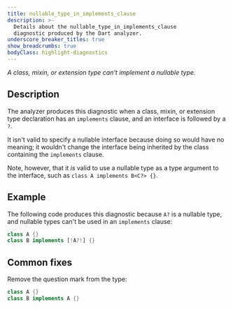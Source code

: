 ```yaml
---
title: nullable_type_in_implements_clause
description: >-
  Details about the nullable_type_in_implements_clause
  diagnostic produced by the Dart analyzer.
underscore_breaker_titles: true
show_breadcrumbs: true
bodyClass: highlight-diagnostics
---
```


_A class, mixin, or extension type can't implement a nullable type._

## Description

The analyzer produces this diagnostic when a class, mixin, or
extension type declaration has an `implements` clause, and an
interface is followed by a `?`.

It isn't valid to specify a nullable interface because doing so would have
no meaning; it wouldn't change the interface being inherited by the class
containing the `implements` clause.

Note, however, that it _is_ valid to use a nullable type as a type argument
to the interface, such as `class A implements B<C?> {}`.


## Example

The following code produces this diagnostic because `A?` is a nullable
type, and nullable types can't be used in an `implements` clause:

```dart
class A {}
class B implements [!A?!] {}
```

## Common fixes

Remove the question mark from the type:

```dart
class A {}
class B implements A {}
```

